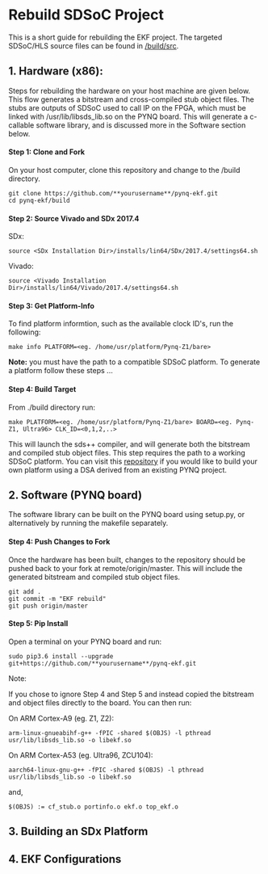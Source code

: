 
# Rebuild SDSoC Project

This is a short guide for rebuilding the EKF project. The targeted SDSoC/HLS source files can be found in [/build/src](./src).

## 1. Hardware (x86):

Steps for rebuilding the hardware on your host machine are given below. This flow generates a bitstream and cross-compiled stub object files. The stubs are outputs of SDSoC used to call IP on the FPGA, which must be linked with /usr/lib/libsds_lib.so on the PYNQ board. This will generate a c-callable software library, and is discussed more in the Software section below.


#### Step 1: Clone and Fork

On your host computer, clone this repository and change to the /build directory.

```shell
git clone https://github.com/**yourusername**/pynq-ekf.git
cd pynq-ekf/build
```
#### Step 2: Source Vivado and SDx 2017.4

SDx:
```shell
source <SDx Installation Dir>/installs/lin64/SDx/2017.4/settings64.sh
```

Vivado:
```shell
source <Vivado Installation Dir>/installs/lin64/Vivado/2017.4/settings64.sh
```

#### Step 3: Get Platform-Info

To find platform informtion, such as the available clock ID's, run the following:

```shell
make info PLATFORM=<eg. /home/usr/platform/Pynq-Z1/bare>
```

**Note:** you must have the path to a compatible SDSoC platform. To generate a platform follow these steps ...

#### Step 4: Build Target

From ./build directory run:

```shell
make PLATFORM=<eg. /home/usr/platform/Pynq-Z1/bare> BOARD=<eg. Pynq-Z1, Ultra96> CLK_ID=<0,1,2,..>
```
This will launch the sds++ compiler, and will generate both the bitstream and compiled stub object files. This step requires the path to a working SDSoC platform. You can visit this [repository](https://github.com/yunqu/PYNQ-derivative-overlays) if you would like to build your own platform using a DSA derived from an existing PYNQ project. 

## 2. Software (PYNQ board)

The software library can be built on the PYNQ board using setup.py, or alternatively by running the makefile separately.

#### Step 4: Push Changes to Fork

Once the hardware has been built, changes to the repository should be pushed back to your fork at remote/origin/master. This will include the generated bitstream and compiled stub object files.

```shell
git add .
git commit -m "EKF rebuild" 
git push origin/master
```

#### Step 5: Pip Install

Open a terminal on your PYNQ board and run:

```
sudo pip3.6 install --upgrade git+https://github.com/**yourusername**/pynq-ekf.git 
```

Note: 

If you chose to ignore Step 4 and Step 5 and instead copied the bitstream and object files directly to the board. You can then run:

On ARM Cortex-A9 (eg. Z1, Z2):
```shell
arm-linux-gnueabihf-g++ -fPIC -shared $(OBJS) -l pthread usr/lib/libsds_lib.so -o libekf.so
```

On ARM Cortex-A53 (eg. Ultra96, ZCU104):
```shell
aarch64-linux-gnu-g++ -fPIC -shared $(OBJS) -l pthread usr/lib/libsds_lib.so -o libekf.so
```
and,
```shell
$(OBJS) := cf_stub.o portinfo.o ekf.o top_ekf.o
```

## 3. Building an SDx Platform

## 4. EKF Configurations
 
